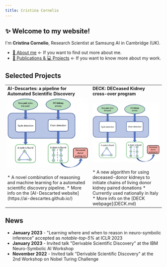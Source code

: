 ```yaml
---
title: Cristina Cornelio
---
```


## ✨ Welcome to my website! 
I'm **Cristina Cornelio**, Research Scientist at Samsung AI in Cambridge (UK). 
* <a href="https://corneliocristina.github.io/about.html" style="display: inline" class="button"> 👤 About me</a> &larr; If you want to find out more about me.
* <a href="https://corneliocristina.github.io/publications.html" style="display: inline" class="button"> 📖 Publications & 💻 Projects</a> &larr; If you want to know more about my work.


## Selected Projects

<table border="0">
 <tr>
  <td> <b> AI-Descartes: a pipeline for Automated Scientific Discovery </b> </td>
  <td> <b> DECK: DECeased Kidney cross-over program </b> </td>
 </tr>
 <tr>
  <td> <img align=center src="figures/algorithm_new.png" alt="algorithm_new" width="400"/> </td>
  <td> <img align=center src="figures/algorithm_new.png" alt="algorithm_new" width="400"/> </td>
 </tr>
 
 <tr>
  <td>   * A novel combination of reasoning and machine learning for a automated scientific discovery pipeline.
  * More info on the [AI-Descarted website](https://ai-descartes.github.io/) 
   </td>
  <td> 
  * A new algorithm for using deceased-donor kidneys to initiate chains of living donor kidney paired donations
  * Currently used nationally in Italy
  * More info on the [DECK webpage](DECK.md)
    </td>
 </tr>
</table>


## News 

* **January 2023** - "Learning where and when to reason in neuro-symbolic inference" accepted as *notable-top-5%* at ICLR 2023
* **January 2023** - Invited talk "Derivable Scientific Discovery" at the IBM Neuro-Symbolic AI Workshop
* **November 2022** - Invited talk "Derivable Scientific Discovery" at the 2nd Workshop on Nobel Turing Challenge
